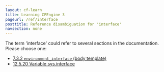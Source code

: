 ```yaml
---
layout: cf-learn
title: Learning CFEngine 3
pageurl: /ref/interface
posttitle: Reference disambiguation for 'interface'
navsection: none
---
```


The term 'interface' could refer to several sections in the documentation. Please choose one:

- [7.3.2 <code>environment_interface</code> (body template)](https://cfengine.com/manuals/cf3-reference#environment_interface-in-guest_environments)
- [12.5.20 Variable sys.interface](https://cfengine.com/manuals/cf3-reference#Variable-sys.interface)
